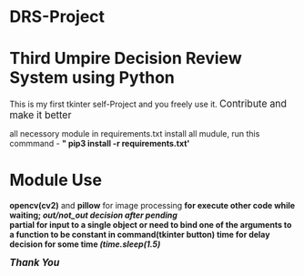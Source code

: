 # DRS-Project
<h1>Third Umpire Decision Review System using Python</h1>
This is my first tkinter self-Project and you freely use it. <big style=color:'green'>Contribute and make it better</big>

all necessory module in requirements.txt
install all mudule, run this commmand  - <b>" pip3 install -r requirements.txt'</b>


<h1>Module Use</h1>
<b>opencv(cv2)</b> and <b>pillow</b> for image processing 
<b><Threading</b> for execute other code while waiting;  <i>out/not_out decision after pending</i></br>
<b>partial</b> for input to a single object or need to bind one of the arguments to a function to be constant in command(tkinter button)
<b>time</b> for delay decision for some time <i>(time.sleep(1.5)</i>
  
  <big><i>Thank You</i></big>
